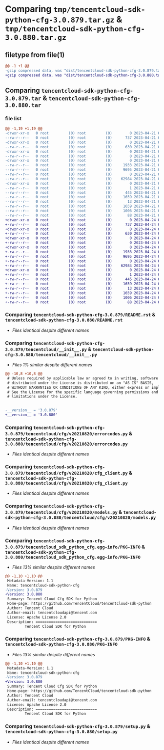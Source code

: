 # Comparing `tmp/tencentcloud-sdk-python-cfg-3.0.879.tar.gz` & `tmp/tencentcloud-sdk-python-cfg-3.0.880.tar.gz`

## filetype from file(1)

```diff
@@ -1 +1 @@
-gzip compressed data, was "dist/tencentcloud-sdk-python-cfg-3.0.879.tar", last modified: Fri Apr 21 00:39:16 2023, max compression
+gzip compressed data, was "dist/tencentcloud-sdk-python-cfg-3.0.880.tar", last modified: Mon Apr 24 02:51:36 2023, max compression
```

## Comparing `tencentcloud-sdk-python-cfg-3.0.879.tar` & `tencentcloud-sdk-python-cfg-3.0.880.tar`

### file list

```diff
@@ -1,19 +1,19 @@
-drwxr-xr-x   0 root         (0) root         (0)        0 2023-04-21 00:39:16.000000 tencentcloud-sdk-python-cfg-3.0.879/
--rw-r--r--   0 root         (0) root         (0)      737 2023-04-21 00:39:15.000000 tencentcloud-sdk-python-cfg-3.0.879/README.rst
-drwxr-xr-x   0 root         (0) root         (0)        0 2023-04-21 00:39:16.000000 tencentcloud-sdk-python-cfg-3.0.879/tencentcloud/
--rw-r--r--   0 root         (0) root         (0)      630 2023-04-21 00:39:15.000000 tencentcloud-sdk-python-cfg-3.0.879/tencentcloud/__init__.py
-drwxr-xr-x   0 root         (0) root         (0)        0 2023-04-21 00:39:16.000000 tencentcloud-sdk-python-cfg-3.0.879/tencentcloud/cfg/
--rw-r--r--   0 root         (0) root         (0)        0 2023-04-21 00:39:15.000000 tencentcloud-sdk-python-cfg-3.0.879/tencentcloud/cfg/__init__.py
-drwxr-xr-x   0 root         (0) root         (0)        0 2023-04-21 00:39:16.000000 tencentcloud-sdk-python-cfg-3.0.879/tencentcloud/cfg/v20210820/
--rw-r--r--   0 root         (0) root         (0)     1933 2023-04-21 00:39:15.000000 tencentcloud-sdk-python-cfg-3.0.879/tencentcloud/cfg/v20210820/errorcodes.py
--rw-r--r--   0 root         (0) root         (0)     9695 2023-04-21 00:39:15.000000 tencentcloud-sdk-python-cfg-3.0.879/tencentcloud/cfg/v20210820/cfg_client.py
--rw-r--r--   0 root         (0) root         (0)        0 2023-04-21 00:39:15.000000 tencentcloud-sdk-python-cfg-3.0.879/tencentcloud/cfg/v20210820/__init__.py
--rw-r--r--   0 root         (0) root         (0)    62984 2023-04-21 00:39:15.000000 tencentcloud-sdk-python-cfg-3.0.879/tencentcloud/cfg/v20210820/models.py
-drwxr-xr-x   0 root         (0) root         (0)        0 2023-04-21 00:39:16.000000 tencentcloud-sdk-python-cfg-3.0.879/tencentcloud_sdk_python_cfg.egg-info/
--rw-r--r--   0 root         (0) root         (0)        1 2023-04-21 00:39:16.000000 tencentcloud-sdk-python-cfg-3.0.879/tencentcloud_sdk_python_cfg.egg-info/dependency_links.txt
--rw-r--r--   0 root         (0) root         (0)      445 2023-04-21 00:39:16.000000 tencentcloud-sdk-python-cfg-3.0.879/tencentcloud_sdk_python_cfg.egg-info/SOURCES.txt
--rw-r--r--   0 root         (0) root         (0)     1659 2023-04-21 00:39:16.000000 tencentcloud-sdk-python-cfg-3.0.879/tencentcloud_sdk_python_cfg.egg-info/PKG-INFO
--rw-r--r--   0 root         (0) root         (0)       13 2023-04-21 00:39:16.000000 tencentcloud-sdk-python-cfg-3.0.879/tencentcloud_sdk_python_cfg.egg-info/top_level.txt
--rw-r--r--   0 root         (0) root         (0)     1659 2023-04-21 00:39:16.000000 tencentcloud-sdk-python-cfg-3.0.879/PKG-INFO
--rw-r--r--   0 root         (0) root         (0)     1006 2023-04-21 00:39:15.000000 tencentcloud-sdk-python-cfg-3.0.879/setup.py
--rw-r--r--   0 root         (0) root         (0)       88 2023-04-21 00:39:16.000000 tencentcloud-sdk-python-cfg-3.0.879/setup.cfg
+drwxr-xr-x   0 root         (0) root         (0)        0 2023-04-24 02:51:36.000000 tencentcloud-sdk-python-cfg-3.0.880/
+-rw-r--r--   0 root         (0) root         (0)      737 2023-04-24 02:51:36.000000 tencentcloud-sdk-python-cfg-3.0.880/README.rst
+drwxr-xr-x   0 root         (0) root         (0)        0 2023-04-24 02:51:36.000000 tencentcloud-sdk-python-cfg-3.0.880/tencentcloud/
+-rw-r--r--   0 root         (0) root         (0)      630 2023-04-24 02:51:36.000000 tencentcloud-sdk-python-cfg-3.0.880/tencentcloud/__init__.py
+drwxr-xr-x   0 root         (0) root         (0)        0 2023-04-24 02:51:36.000000 tencentcloud-sdk-python-cfg-3.0.880/tencentcloud/cfg/
+-rw-r--r--   0 root         (0) root         (0)        0 2023-04-24 02:51:36.000000 tencentcloud-sdk-python-cfg-3.0.880/tencentcloud/cfg/__init__.py
+drwxr-xr-x   0 root         (0) root         (0)        0 2023-04-24 02:51:36.000000 tencentcloud-sdk-python-cfg-3.0.880/tencentcloud/cfg/v20210820/
+-rw-r--r--   0 root         (0) root         (0)     1933 2023-04-24 02:51:36.000000 tencentcloud-sdk-python-cfg-3.0.880/tencentcloud/cfg/v20210820/errorcodes.py
+-rw-r--r--   0 root         (0) root         (0)     9695 2023-04-24 02:51:36.000000 tencentcloud-sdk-python-cfg-3.0.880/tencentcloud/cfg/v20210820/cfg_client.py
+-rw-r--r--   0 root         (0) root         (0)        0 2023-04-24 02:51:36.000000 tencentcloud-sdk-python-cfg-3.0.880/tencentcloud/cfg/v20210820/__init__.py
+-rw-r--r--   0 root         (0) root         (0)    62984 2023-04-24 02:51:36.000000 tencentcloud-sdk-python-cfg-3.0.880/tencentcloud/cfg/v20210820/models.py
+drwxr-xr-x   0 root         (0) root         (0)        0 2023-04-24 02:51:36.000000 tencentcloud-sdk-python-cfg-3.0.880/tencentcloud_sdk_python_cfg.egg-info/
+-rw-r--r--   0 root         (0) root         (0)        1 2023-04-24 02:51:36.000000 tencentcloud-sdk-python-cfg-3.0.880/tencentcloud_sdk_python_cfg.egg-info/dependency_links.txt
+-rw-r--r--   0 root         (0) root         (0)      445 2023-04-24 02:51:36.000000 tencentcloud-sdk-python-cfg-3.0.880/tencentcloud_sdk_python_cfg.egg-info/SOURCES.txt
+-rw-r--r--   0 root         (0) root         (0)     1659 2023-04-24 02:51:36.000000 tencentcloud-sdk-python-cfg-3.0.880/tencentcloud_sdk_python_cfg.egg-info/PKG-INFO
+-rw-r--r--   0 root         (0) root         (0)       13 2023-04-24 02:51:36.000000 tencentcloud-sdk-python-cfg-3.0.880/tencentcloud_sdk_python_cfg.egg-info/top_level.txt
+-rw-r--r--   0 root         (0) root         (0)     1659 2023-04-24 02:51:36.000000 tencentcloud-sdk-python-cfg-3.0.880/PKG-INFO
+-rw-r--r--   0 root         (0) root         (0)     1006 2023-04-24 02:51:36.000000 tencentcloud-sdk-python-cfg-3.0.880/setup.py
+-rw-r--r--   0 root         (0) root         (0)       88 2023-04-24 02:51:36.000000 tencentcloud-sdk-python-cfg-3.0.880/setup.cfg
```

### Comparing `tencentcloud-sdk-python-cfg-3.0.879/README.rst` & `tencentcloud-sdk-python-cfg-3.0.880/README.rst`

 * *Files identical despite different names*

### Comparing `tencentcloud-sdk-python-cfg-3.0.879/tencentcloud/__init__.py` & `tencentcloud-sdk-python-cfg-3.0.880/tencentcloud/__init__.py`

 * *Files 1% similar despite different names*

```diff
@@ -10,8 +10,8 @@
 # Unless required by applicable law or agreed to in writing, software
 # distributed under the License is distributed on an "AS IS" BASIS,
 # WITHOUT WARRANTIES OR CONDITIONS OF ANY KIND, either express or implied.
 # See the License for the specific language governing permissions and
 # limitations under the License.
 
 
-__version__ = '3.0.879'
+__version__ = '3.0.880'
```

### Comparing `tencentcloud-sdk-python-cfg-3.0.879/tencentcloud/cfg/v20210820/errorcodes.py` & `tencentcloud-sdk-python-cfg-3.0.880/tencentcloud/cfg/v20210820/errorcodes.py`

 * *Files identical despite different names*

### Comparing `tencentcloud-sdk-python-cfg-3.0.879/tencentcloud/cfg/v20210820/cfg_client.py` & `tencentcloud-sdk-python-cfg-3.0.880/tencentcloud/cfg/v20210820/cfg_client.py`

 * *Files identical despite different names*

### Comparing `tencentcloud-sdk-python-cfg-3.0.879/tencentcloud/cfg/v20210820/models.py` & `tencentcloud-sdk-python-cfg-3.0.880/tencentcloud/cfg/v20210820/models.py`

 * *Files identical despite different names*

### Comparing `tencentcloud-sdk-python-cfg-3.0.879/tencentcloud_sdk_python_cfg.egg-info/PKG-INFO` & `tencentcloud-sdk-python-cfg-3.0.880/tencentcloud_sdk_python_cfg.egg-info/PKG-INFO`

 * *Files 13% similar despite different names*

```diff
@@ -1,10 +1,10 @@
 Metadata-Version: 1.1
 Name: tencentcloud-sdk-python-cfg
-Version: 3.0.879
+Version: 3.0.880
 Summary: Tencent Cloud Cfg SDK for Python
 Home-page: https://github.com/TencentCloud/tencentcloud-sdk-python
 Author: Tencent Cloud
 Author-email: tencentcloudapi@tencent.com
 License: Apache License 2.0
 Description: ============================
         Tencent Cloud SDK for Python
```

### Comparing `tencentcloud-sdk-python-cfg-3.0.879/PKG-INFO` & `tencentcloud-sdk-python-cfg-3.0.880/PKG-INFO`

 * *Files 13% similar despite different names*

```diff
@@ -1,10 +1,10 @@
 Metadata-Version: 1.1
 Name: tencentcloud-sdk-python-cfg
-Version: 3.0.879
+Version: 3.0.880
 Summary: Tencent Cloud Cfg SDK for Python
 Home-page: https://github.com/TencentCloud/tencentcloud-sdk-python
 Author: Tencent Cloud
 Author-email: tencentcloudapi@tencent.com
 License: Apache License 2.0
 Description: ============================
         Tencent Cloud SDK for Python
```

### Comparing `tencentcloud-sdk-python-cfg-3.0.879/setup.py` & `tencentcloud-sdk-python-cfg-3.0.880/setup.py`

 * *Files identical despite different names*

